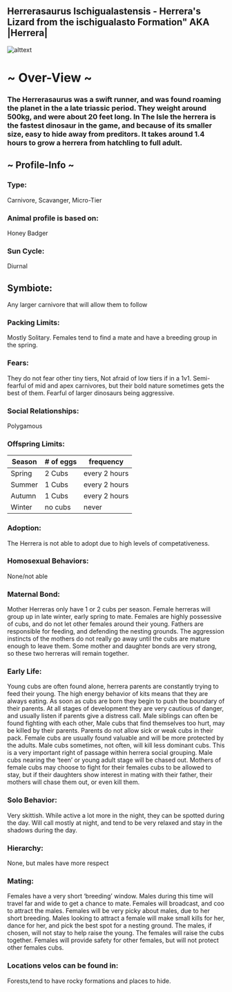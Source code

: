 ## Herrerasaurus Ischigualastensis - Herrera's Lizard from the ischigualasto Formation" AKA |Herrera|


![alttext](https://cdn.discordapp.com/attachments/938315531029741589/966815699672637510/herrera.png)

# ~ Over-View ~
### The Herrerasaurus was a swift runner, and was found roaming the planet in the a late triassic period. They weight around 500kg, and were about 20 feet long. In The Isle the herrera is the fastest dinosaur in the game, and because of its smaller size, easy to hide away from preditors. It takes around 1.4 hours to grow a herrera from hatchling to full adult. 
## ~ Profile-Info ~
### Type:
Carnivore, Scavanger, Micro-Tier
### Animal profile is based on:
Honey Badger
### Sun Cycle:
Diurnal
## Symbiote:
Any larger carnivore that will allow them to follow
### Packing Limits:
Mostly Solitary. Females tend to find a mate and have a breeding group in the spring. 
### Fears:
They do not fear other tiny tiers, Not afraid of low tiers if in a 1v1. Semi-fearful of mid and apex carnivores, but their bold nature sometimes gets the best of them. Fearful of larger dinosaurs being aggressive. 
### Social Relationships:
Polygamous
### Offspring Limits:
| Season | # of eggs | frequency | 
| ------------- | ------------- | ------------- |
| Spring  | 2 Cubs | every 2 hours |
| Summer  | 1 Cubs  | every 2 hours |
| Autumn  | 1 Cubs  | every 2 hours |
| Winter  | no cubs  | never 
### Adoption:
The Herrera is not able to adopt due to high levels of competativeness. 
### Homosexual Behaviors:
None/not able
### Maternal Bond:
Mother Herreras only have 1 or 2 cubs per season. Female herreras will group up in late winter, early spring to mate. Females are highly possessive of cubs, and do not let other females around their young. Fathers are responsible for feeding, and defending the nesting grounds. The aggression instincts of the mothers do not really go away until the cubs are mature enough to leave them. Some mother and daughter bonds are very strong, so these two herreras will remain together. 
### Early Life:
Young cubs are often found alone, herrera parents are constantly trying to feed their young. The high energy behavior of kits means that they are always eating. As soon as cubs are born they begin to push the boundary of their parents. At all stages of development they are very cautious of danger, and usually listen if parents give a distress call. Male siblings can often be found fighting with each other, Male cubs that find themselves too hurt, may be killed by their parents. Parents do not allow sick or weak cubs in their pack. Female cubs are usually found valuable and will be more protected by the adults. Male cubs sometimes, not often, will kill less dominant cubs. This is a very important right of passage within herrera social grouping. Male cubs nearing the ‘teen’ or young adult stage will be chased out. Mothers of female cubs may choose to fight for their females cubs to be allowed to stay, but if their daughters show interest in mating with their father, their mothers will chase them out, or even kill them.
### Solo Behavior:
Very skittish. While active a lot more in the night, they can be spotted during the day. Will call mostly at night, and tend to be very relaxed and stay in the shadows during the day.
### Hierarchy:
None, but males have more respect
### Mating:
Females have a very short ‘breeding’ window. Males during this time will travel far and wide to get a chance to mate. Females will broadcast, and coo to attract the males. Females will be very picky about males, due to her short breeding. Males looking to attract a female will make small kills for her, dance for her, and pick the best spot for a nesting ground. The males, if chosen, will not stay to help raise the young. The females will raise the cubs together. Females will provide safety for other females, but will not protect other females cubs. 
### Locations velos can be found in:
Forests,tend to have rocky formations and places to hide. 